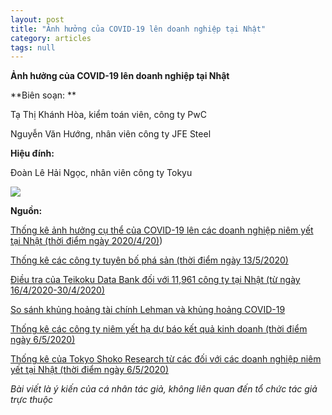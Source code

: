 ```yaml
---
layout: post
title: "Ảnh hưởng của COVID-19 lên doanh nghiệp tại Nhật"
category: articles
tags: null
---
```

**Ảnh hưởng của COVID-19 lên doanh nghiệp tại Nhật**







**Biên soạn: **







Tạ Thị Khánh Hòa, kiểm toán viên, công ty PwC



Nguyễn Văn Hướng, nhân viên công ty JFE Steel







**Hiệu đính:**



Đoàn Lê Hải Ngọc, nhân viên công ty Tokyu





<img src="https://drive.google.com/file/d/1VakAIkHuylIgxVlWZ3xjhfQ5i1MTH87W/view?usp=sharing"/> 





**Nguồn:**





[Thống kê ảnh hưởng cụ thể của COVID-19 lên các doanh nghiệp niêm yết tại Nhật (thời điểm ngày 2020/4/20)](http://www.tdb.co.jp/report/watching/press/pdf/p200412.pdf))



[Thống kê các công ty tuyên bố phá sản (thời điểm ngày 13/5/2020)](https://www.tdb.co.jp/tosan/covid19/)



[Điều tra của Teikoku Data Bank đối với 11,961 công ty tại Nhật (từ ngày 16/4/2020-30/4/2020)](https://www.tdb.co.jp/report/watching/press/p200501.html)



[So sánh khủng hoảng tài chính Lehman và khủng hoảng COVID-19](https://www.tdb.co.jp/report/watching/press/pdf/sp200303.pdf)



[Thống kê các công ty niêm yết hạ dự báo kết quả kinh doanh (thời điểm ngày 6/5/2020)](https://www.tdb.co.jp/report/watching/press/pdf/p200502.pdf)



[Thống kê của Tokyo Shoko Research từ các đối với các doanh nghiệp niêm yết tại Nhật (thời điểm ngày 6/5/2020)](https://www.tsr-net.co.jp/news/analysis/20200507_01.html)







_Bài viết là ý kiến của cá nhân tác giả, không liên quan đến tổ chức tác giả trực thuộc_

